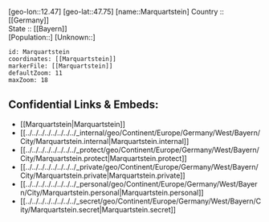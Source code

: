 ﻿---
location: [47.75,12.47] 
mapzoom: [7,12] 
mapmarker: city 
type: City
tags:
- geo/City


SpocWebEntityId: 32324
isDeleted: false
confidential: public

---
[geo-lon::12.47] 
[geo-lat::47.75] 
[name::Marquartstein] 
Country :: [[Germany]]  
State :: [[Bayern]]  
[Population::] 
[Unknown::] 


```leaflet
id: Marquartstein
coordinates: [[Marquartstein]] 
markerFile: [[Marquartstein]] 
defaultZoom: 11 
maxZoom: 18
```


## Confidential Links & Embeds: 
- [[Marquartstein|Marquartstein]]  
- [[../../../../../../../../_internal/geo/Continent/Europe/Germany/West/Bayern/City/Marquartstein.internal|Marquartstein.internal]] 
- [[../../../../../../../../_protect/geo/Continent/Europe/Germany/West/Bayern/City/Marquartstein.protect|Marquartstein.protect]] 
- [[../../../../../../../../_private/geo/Continent/Europe/Germany/West/Bayern/City/Marquartstein.private|Marquartstein.private]] 
- [[../../../../../../../../_personal/geo/Continent/Europe/Germany/West/Bayern/City/Marquartstein.personal|Marquartstein.personal]] 
- [[../../../../../../../../_secret/geo/Continent/Europe/Germany/West/Bayern/City/Marquartstein.secret|Marquartstein.secret]] 
